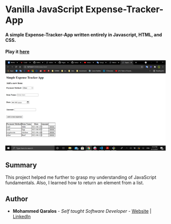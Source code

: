 # Vanilla JavaScript Expense-Tracker-App 

#### A simple Expense-Tracker-App written entirely in Javascript, HTML, and CSS.

#### Play it [here](https://mohammedq91.github.io/Expense-Tracker-App/)

![](ExpenseTrackerPhoto.png)

## Summary

This project helped me further to grasp my understanding of JavaScript fundamentals. Also, I learned how to return an element from a list.



## Author

- **Mohammed Qaralos** - *Self taught Software Developer* - [Website](http://127.0.0.1:5500/index.html) | [LinkedIn](https://www.linkedin.com/in/mohammed-qaralos-27151010a/)
